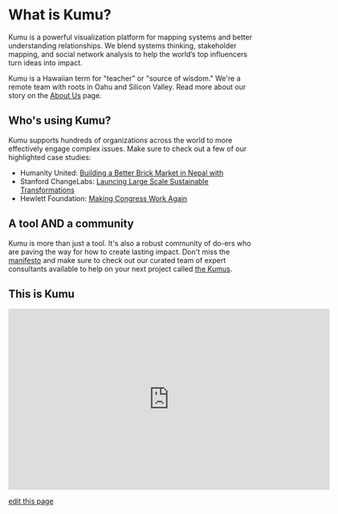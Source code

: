 # What is Kumu?

Kumu is a powerful visualization platform for mapping systems and better understanding relationships. We blend systems thinking, stakeholder mapping, and social network analysis to help the world’s top influencers turn ideas into impact.

Kumu is a Hawaiian term for "teacher" or "source of wisdom." We're a remote team with roots in Oahu and Silicon Valley. Read more about our story on the [About Us](https://kumu.io/about) page.

## Who's using Kumu?
Kumu supports hundreds of organizations across the world to more effectively engage complex issues. Make sure to check out a few of our highlighted case studies:

* Humanity United: [Building a Better Brick Market in Nepal with](https://kumu.io/stories/humanity-united-building-a-better-brick-market-in-nepal)
* Stanford ChangeLabs: [Launcing Large Scale Sustainable Transformations](https://kumu.io/stories/stanford-changelabs-launching-large-scale-sustainable-transformations)
* Hewlett Foundation: [Making Congress Work Again](https://kumu.io/stories/hewlett-foundation-making-congress-work-again)

## A tool AND a community
Kumu is more than just a tool. It's also a robust community of do-ers who are paving the way for how to create lasting impact. Don't miss the [manifesto](https://kumu.io/manifesto) and make sure to check out our curated team of expert consultants available to help on your next project called [the Kumus](https://kumu.io/community).

## This is Kumu

<iframe src="https://player.vimeo.com/video/135341213" width="640" height="360" frameborder="0" webkitallowfullscreen mozallowfullscreen allowfullscreen></iframe>


<span class="edit-link"><a href="https://github.com/kumu/docs/blob/master/about/what-is-kumu.md" target="_blank"><i class="fa fa-github"></i> edit this page</a></span>
